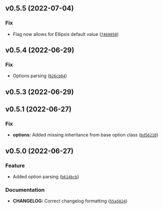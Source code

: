 <!--next-version-placeholder-->

## v0.5.5 (2022-07-04)
### Fix
* Flag now allows for Ellipsis default value ([`7469058`](https://github.com/alexisbeaulieu97/pytcm/commit/746905802734d5a839b0521735d642f53ceb6e5e))

## v0.5.4 (2022-06-29)
### Fix
* Options parsing ([`026cb04`](https://github.com/alexisbeaulieu97/pytcm/commit/026cb04ba23f0d4e1be023288ac42a6aaa7ee63e))

## v0.5.3 (2022-06-29)


## v0.5.1 (2022-06-27)
### Fix
* **options:** Added missing inheritance from base option class ([`bd56210`](https://github.com/alexisbeaulieu97/pytcm/commit/bd5621023f5c4a38fea58ce7428d7a04cb7c8828))

## v0.5.0 (2022-06-27)
### Feature
* Added option parsing ([`b614bcb`](https://github.com/alexisbeaulieu97/pytcm/commit/b614bcb86d7033d3e4a4124f3063d892e91ed786))

### Documentation
* **CHANGELOG:** Correct changelog formatting ([`55a5824`](https://github.com/alexisbeaulieu97/pytcm/commit/55a58240deaa4919b90f5a0b84e28a5aaef62bea))